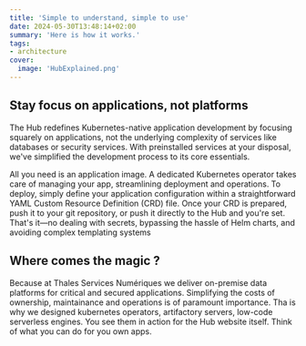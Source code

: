 ```yaml
---
title: 'Simple to understand, simple to use'
date: 2024-05-30T13:48:14+02:00
summary: 'Here is how it works.'
tags:
- architecture
cover:
  image: 'HubExplained.png'
---
```


## Stay focus on applications, not platforms
The Hub redefines Kubernetes-native application development by focusing squarely on applications, 
not the underlying complexity of services like databases or security services. 
With preinstalled services at your disposal, 
we've simplified the development process to its core essentials.

All you need is an application image. A dedicated Kubernetes operator takes care of managing your app, 
streamlining deployment and operations. To deploy, simply define your application configuration within 
a straightforward YAML Custom Resource Definition (CRD) file. Once your CRD is prepared, 
push it to your git repository, or push it directly to the Hub and you're set. 
That's it—no dealing with secrets, bypassing the hassle of Helm charts, and avoiding complex templating systems

## Where comes the magic ?
Because at Thales Services Numériques we deliver on-premise data platforms
for critical and secured applications. Simplifying the costs of ownership, maintainance
and operations is of paramount importance. Tha is why we designed kubernetes operators, artifactory
servers, low-code serverless engines. You see them in action for the Hub website itself. Think
of what you can do for you own apps.